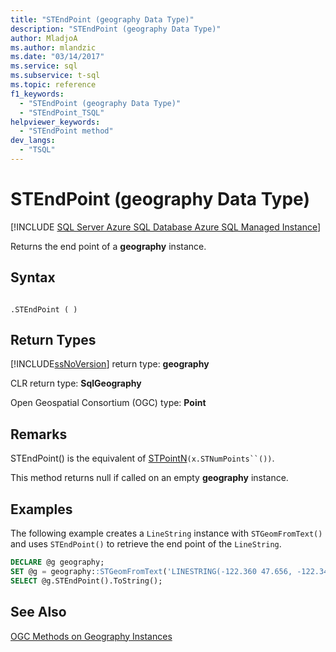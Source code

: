 ```yaml
---
title: "STEndPoint (geography Data Type)"
description: "STEndPoint (geography Data Type)"
author: MladjoA
ms.author: mlandzic
ms.date: "03/14/2017"
ms.service: sql
ms.subservice: t-sql
ms.topic: reference
f1_keywords:
  - "STEndPoint (geography Data Type)"
  - "STEndPoint_TSQL"
helpviewer_keywords:
  - "STEndPoint method"
dev_langs:
  - "TSQL"
---
```

# STEndPoint (geography Data Type)
[!INCLUDE [SQL Server Azure SQL Database Azure SQL Managed Instance](../../includes/applies-to-version/sql-asdb-asdbmi.md)]

  Returns the end point of a **geography** instance.  
  
## Syntax  
  
```  
  
.STEndPoint ( )  
```  
  
## Return Types
 [!INCLUDE[ssNoVersion](../../includes/ssnoversion-md.md)] return type: **geography**  
  
 CLR return type: **SqlGeography**  
  
 Open Geospatial Consortium (OGC) type: **Point**  
  
## Remarks  
 STEndPoint() is the equivalent of [STPointN](../../t-sql/spatial-geography/stpointn-geography-data-type.md)`(x.STNumPoints``())`.  
  
 This method returns null if called on an empty **geography** instance.  
  
## Examples  
 The following example creates a `LineString` instance with `STGeomFromText()` and uses `STEndPoint()` to retrieve the end point of the `LineString`.  
  
```sql
DECLARE @g geography;  
SET @g = geography::STGeomFromText('LINESTRING(-122.360 47.656, -122.343 47.656)', 4326);  
SELECT @g.STEndPoint().ToString();  
```  
  
## See Also  
 [OGC Methods on Geography Instances](../../t-sql/spatial-geography/ogc-methods-on-geography-instances.md)  
  
  
